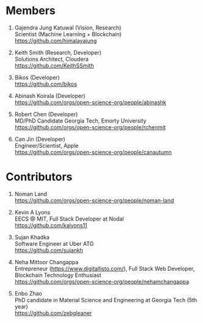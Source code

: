 # Members

1. Gajendra Jung Katuwal (Vision, Research)   
Scientist (Machine Learning + Blockchain)   
https://github.com/himalayajung

2. Keith Smith (Research, Developer)     
Solutions Architect, Cloudera  
https://github.com/KeithSSmith

3. Bikos (Developer)    
https://github.com/bikos

4. Abinash Koirala (Developer)   
https://github.com/orgs/open-science-org/people/abinashk

5. Robert Chen (Developer)     
MD/PhD Candidate Georgia Tech, Emorty University    
https://github.com/orgs/open-science-org/people/rchenmit

6. Can Jin (Developer)  
Engineer/Scientist, Apple   
https://github.com/orgs/open-science-org/people/canautumn

# Contributors

1. Noman Land         
https://github.com/orgs/open-science-org/people/noman-land

2. Kevin A Lyons    
EECS @ MIT, Full Stack Developer at Nodal   
https://github.com/kalyons11

3. Sujan Khadka     
Software Engineer at Uber ATG   
https://github.com/sujankh

3. Neha Mittoor Changappa    
Entrepreneur (https://www.digitallisto.com/), Full Stack Web Developer, Blockchain Technology Enthusiast    
https://github.com/orgs/open-science-org/people/nehamchangappa

4. Enbo Zhao    
PhD candidate in Material Science and Engineering at Georgia Tech (5th year)    
https://github.com/zebgleaner

